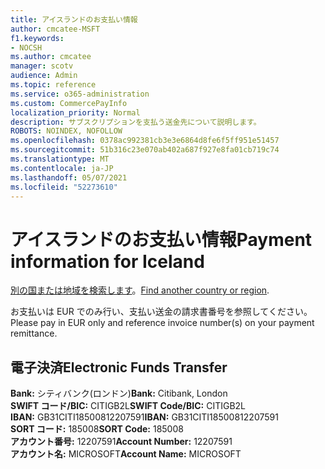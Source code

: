 ```yaml
---
title: アイスランドのお支払い情報
author: cmcatee-MSFT
f1.keywords:
- NOCSH
ms.author: cmcatee
manager: scotv
audience: Admin
ms.topic: reference
ms.service: o365-administration
ms.custom: CommercePayInfo
localization_priority: Normal
description: サブスクリプションを支払う送金先について説明します。
ROBOTS: NOINDEX, NOFOLLOW
ms.openlocfilehash: 0378ac992381cb3e3e6864d8fe6f5ff951e51457
ms.sourcegitcommit: 51b316c23e070ab402a687f927e8fa01cb719c74
ms.translationtype: MT
ms.contentlocale: ja-JP
ms.lasthandoff: 05/07/2021
ms.locfileid: "52273610"
---
```

# <a name="payment-information-for-iceland"></a><span data-ttu-id="cffa8-103">アイスランドのお支払い情報</span><span class="sxs-lookup"><span data-stu-id="cffa8-103">Payment information for Iceland</span></span>

<span data-ttu-id="cffa8-104">[別の国または地域を検索します](../billing-and-payments/pay-for-your-subscription.md)。</span><span class="sxs-lookup"><span data-stu-id="cffa8-104">[Find another country or region](../billing-and-payments/pay-for-your-subscription.md).</span></span>

<span data-ttu-id="cffa8-105">お支払いは EUR でのみ行い、支払い送金の請求書番号を参照してください。</span><span class="sxs-lookup"><span data-stu-id="cffa8-105">Please pay in EUR only and reference invoice number(s) on your payment remittance.</span></span>

## <a name="electronic-funds-transfer"></a><span data-ttu-id="cffa8-106">電子決済</span><span class="sxs-lookup"><span data-stu-id="cffa8-106">Electronic Funds Transfer</span></span>

<span data-ttu-id="cffa8-107">**Bank:** シティバンク(ロンドン)</span><span class="sxs-lookup"><span data-stu-id="cffa8-107">**Bank:** Citibank, London</span></span>  
<span data-ttu-id="cffa8-108">**SWIFT コード/BIC:** CITIGB2L</span><span class="sxs-lookup"><span data-stu-id="cffa8-108">**SWIFT Code/BIC:** CITIGB2L</span></span>  
<span data-ttu-id="cffa8-109">**IBAN:** GB31CITI18500812207591</span><span class="sxs-lookup"><span data-stu-id="cffa8-109">**IBAN:** GB31CITI18500812207591</span></span>  
<span data-ttu-id="cffa8-110">**SORT コード:** 185008</span><span class="sxs-lookup"><span data-stu-id="cffa8-110">**SORT Code:** 185008</span></span>  
<span data-ttu-id="cffa8-111">**アカウント番号:** 12207591</span><span class="sxs-lookup"><span data-stu-id="cffa8-111">**Account Number:** 12207591</span></span>  
<span data-ttu-id="cffa8-112">**アカウント名:** MICROSOFT</span><span class="sxs-lookup"><span data-stu-id="cffa8-112">**Account Name:** MICROSOFT</span></span>